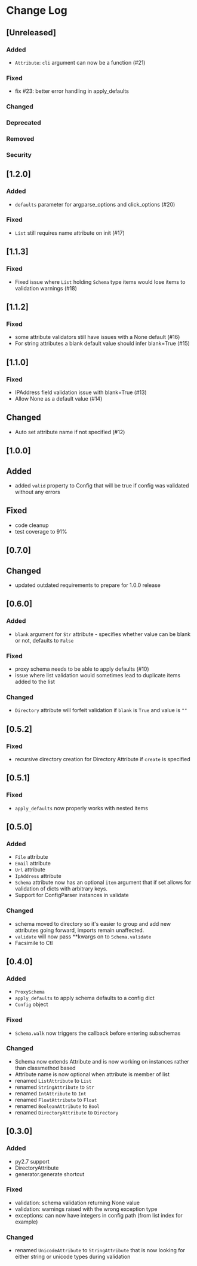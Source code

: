 # Change Log

## [Unreleased]
### Added

- `Attribute`: `cli` argument can now be a function (#21)

### Fixed

- fix #23: better error handling in apply_defaults

### Changed
### Deprecated
### Removed
### Security

## [1.2.0]

### Added
- `defaults` parameter for argparse_options and click_options (#20)

### Fixed
- `List` still requires name attribute on init (#17)

## [1.1.3]

### Fixed
- Fixed issue where `List` holding `Schema` type items would lose items to validation warnings (#18)

## [1.1.2]

### Fixed
- some attribute validators still have issues with a None default (#16)
- For string attributes a blank default value should infer blank=True (#15)

## [1.1.0]

### Fixed
- IPAddress field validation issue with blank=True (#13)
- Allow None as a default value (#14)

## Changed
- Auto set attribute name if not specified (#12)


## [1.0.0]
## Added
- added `valid` property to Config that will be true if config was validated without
  any errors

## Fixed
- code cleanup
- test coverage to 91%

## [0.7.0]
## Changed
- updated outdated requirements to prepare for 1.0.0 release

## [0.6.0]
### Added
- `blank` argument for `Str` attribute - specifies whether value can be blank or not, defaults to `False`

### Fixed
- proxy schema needs to be able to apply defaults (#10)
- issue where list validation would sometimes lead to duplicate items added to the list

### Changed
- `Directory` attribute will forfeit validation if `blank` is `True` and value is `""`

## [0.5.2]
### Fixed
- recursive directory creation for Directory Attribute if `create` is specified

## [0.5.1]
### Fixed
- `apply_defaults` now properly works with nested items

## [0.5.0]
### Added

- `File` attribute
- `Email` attribute
- `Url` attribute
- `IpAddress` attribute
- `Schema` attribute now has an optional `item` argument that if set allows for validation of dicts with arbitrary keys.
- Support for ConfigParser instances in validate

### Changed

- schema moved to directory so it's easier to group and add new attributes going forward, imports remain unaffected.
- `validate` will now pass **kwargs on to `Schema.validate`
- Facsimile to Ctl


## [0.4.0]
### Added

- `ProxySchema`
- `apply_defaults` to apply schema defaults to a config dict
- `Config` object

### Fixed

- `Schema.walk` now triggers the callback before entering subschemas

### Changed

- Schema now extends Attribute and is now working on instances rather than classmethod based
- Attribute name is now optional when attribute is member of list
- renamed `ListAttribute` to `List`
- renamed `StringAttribute` to `Str`
- renamed `IntAttribute` to `Int`
- renamed `FloatAttribute` to `Float`
- renamed `BooleanAttribute` to `Bool`
- renamed `DirectoryAttribute` to `Directory`

## [0.3.0]
### Added

- py2.7 support
- DirectoryAttribute
- generator.generate shortcut

### Fixed

- validation: schema validation returning None value
- validation: warnings raised with the wrong exception type
- exceptions: can now have integers in config path (from list index for example)

### Changed

- renamed `UnicodeAttribute` to `StringAttribute` that is now looking for either string or unicode types during validation


